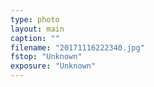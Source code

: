 ```yaml
---
type: photo
layout: main
caption: ""
filename: "20171116222340.jpg"
fstop: "Unknown"
exposure: "Unknown"
---
```

